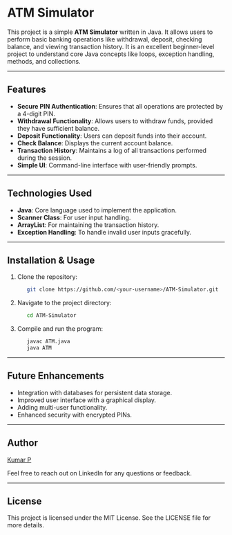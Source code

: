 # ATM Simulator

  This project is a simple **ATM Simulator** written in Java. It allows users to perform basic banking operations like withdrawal, deposit, checking balance, and viewing transaction history. It is an excellent beginner-level project to understand core Java concepts like loops, exception handling, methods, and collections.

---

## Features
- **Secure PIN Authentication**: Ensures that all operations are protected by a 4-digit PIN.
- **Withdrawal Functionality**: Allows users to withdraw funds, provided they have sufficient balance.
- **Deposit Functionality**: Users can deposit funds into their account.
- **Check Balance**: Displays the current account balance.
- **Transaction History**: Maintains a log of all transactions performed during the session.
- **Simple UI**: Command-line interface with user-friendly prompts.

---

## Technologies Used
- **Java**: Core language used to implement the application.
- **Scanner Class**: For user input handling.
- **ArrayList**: For maintaining the transaction history.
- **Exception Handling**: To handle invalid user inputs gracefully.

---

## Installation & Usage
1. Clone the repository:
   ```bash
      git clone https://github.com/<your-username>/ATM-Simulator.git
   ```
2. Navigate to the project directory:
   ```bash
      cd ATM-Simulator
   ```
3. Compile and run the program:
   ```bash
      javac ATM.java
      java ATM
   ```
---

## Future Enhancements
 - Integration with databases for persistent data storage.
 - Improved user interface with a graphical display.
 - Adding multi-user functionality.
 - Enhanced security with encrypted PINs.

---

## Author
[Kumar P](https://www.linkedin.com/in/kumar-p-bbbbb3252/)

Feel free to reach out on LinkedIn for any questions or feedback.

---

## License
This project is licensed under the MIT License. See the LICENSE file for more details.


   
